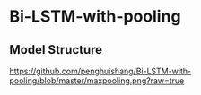 # Bi-LSTM-with-pooling

## Model Structure

https://github.com/penghuishang/Bi-LSTM-with-pooling/blob/master/maxpooling.png?raw=true
